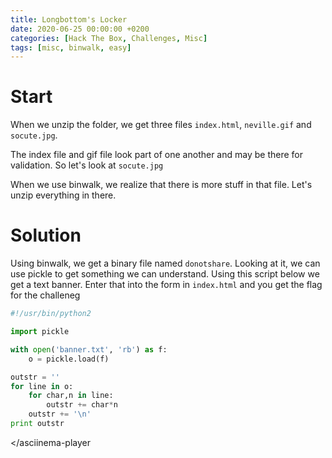 ```yaml
---
title: Longbottom's Locker
date: 2020-06-25 00:00:00 +0200
categories: [Hack The Box, Challenges, Misc]
tags: [misc, binwalk, easy]
---
```


# Start

When we unzip the folder, we get three files `index.html`, `neville.gif` and `socute.jpg`.

The index file and gif file look part of one another and may be there for validation. So let's look at `socute.jpg`

When we use binwalk, we realize that there is more stuff in that file. Let's unzip everything in there.

# Solution

Using binwalk, we get a binary file named `donotshare`. Looking at it, we can use pickle to get something we can understand.
Using this script below we get a text banner. Enter that into the form in `index.html` and you get the flag for the challeneg

```python
#!/usr/bin/python2

import pickle

with open('banner.txt', 'rb') as f:
    o = pickle.load(f)

outstr = ''
for line in o:
    for char,n in line:
        outstr += char*n
    outstr += '\n'
print outstr
```

<asciinema-player scr="/assets/recs/challenges/misc/longbottom.cast" speed="5" theme="solarized-dark" loop="loop" poster="data:text/plain,\e[5;5HAwesome \e[1;33mdemo!"></asciinema-player

